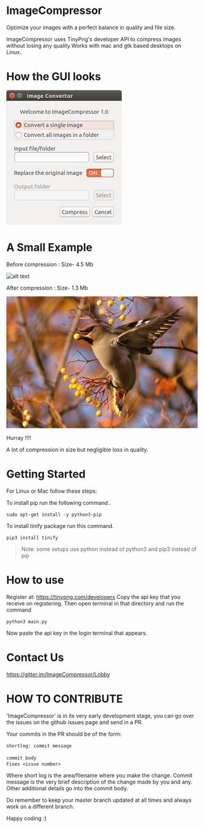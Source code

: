 # ImageCompressor

Optimize your images with a perfect balance in quality and file size.

ImageCompressor uses TinyPng's developer API to compress images without losing any quality.Works with mac and gtk based desktops on Linux.


How the GUI looks
=================


![alt text]( Screenshots/GUI.png )


A Small Example
===============

Before compression : Size- 4.5 Mb

![alt text]( Screenshots/before.png )

After compression : Size- 1.3 Mb

![alt text]( Screenshots/after.png )


Hurray !!!! 

A lot of compression in size but negligible loss in quality.


Getting Started
===============

For Linux or Mac follow these steps:

To install pip run the following command..
```
sudo apt-get install -y python3-pip
```
To install tinify package run this command.
```
pip3 install tinify
```

>Note: some setups use python instead of python3 and pip3 instead of pip


How to use
==========

Register at: https://tinypng.com/developers 
Copy the api key that you receive on registering. 
Then open terminal in that directory and run the command
```
python3 main.py
```
Now paste the api key in the login terminal that appears.

Contact Us
==========

https://gitter.im/ImageCompressor/Lobby

HOW TO CONTRIBUTE
=================

'ImageCompressor' is in its very early development stage, you can go over the issues on the github issues page and send in a PR.

Your commits in the PR should be of the form:

```
shortlog: commit message

commit body
Fixes <issue number>
```

Where short log is the area/filename where you make the change.
Commit message is the very brief description of the change made by you and any.
Other additional details go into the commit body.

Do remember to keep your master branch updated at all times
and always work on a different branch.

Happy coding :)
